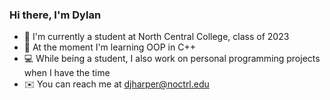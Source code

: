 ### Hi there, I'm Dylan

- 🏫 I'm currently a student at North Central College, class of 2023
- 📓 At the moment I'm learning OOP in C++
- 💻 While being a student, I also work on personal programming projects when I have the time
- ✉️ You can reach me at djharper@noctrl.edu
